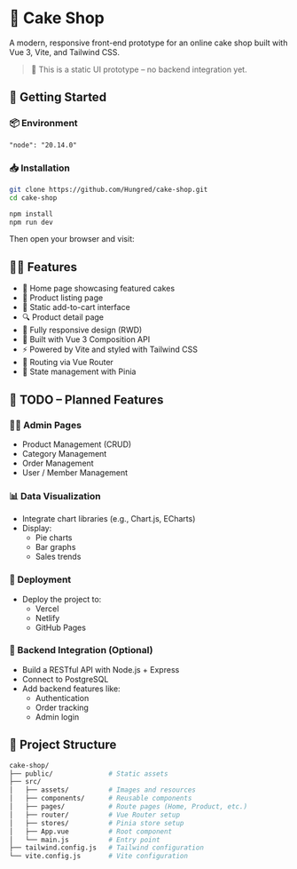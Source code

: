 # 🍰 Cake Shop

A modern, responsive front-end prototype for an online cake shop built with Vue 3, Vite, and Tailwind CSS.

> 📌 This is a static UI prototype – no backend integration yet.

## 🚀 Getting Started

### 📦 Environment

```
"node": "20.14.0"
```

### 📥 Installation

```bash
git clone https://github.com/Hungred/cake-shop.git
cd cake-shop

npm install
npm run dev
```

Then open your browser and visit:

## 🧑‍🍳 Features

- 🎂 Home page showcasing featured cakes
- 🧾 Product listing page
- 🛒 Static add-to-cart interface
- 🔍 Product detail page
- 📱 Fully responsive design (RWD)
- 🔁 Built with Vue 3 Composition API
- ⚡ Powered by Vite and styled with Tailwind CSS
- 🧭 Routing via Vue Router
- 🧠 State management with Pinia

## 📌 TODO – Planned Features

### 🧑‍💼 Admin Pages

- Product Management (CRUD)
- Category Management
- Order Management
- User / Member Management

### 📊 Data Visualization

- Integrate chart libraries (e.g., Chart.js, ECharts)
- Display:
  - Pie charts
  - Bar graphs
  - Sales trends

### 🚀 Deployment

- Deploy the project to:
  - Vercel
  - Netlify
  - GitHub Pages

### 🧩 Backend Integration (Optional)

- Build a RESTful API with Node.js + Express
- Connect to PostgreSQL
- Add backend features like:
  - Authentication
  - Order tracking
  - Admin login

## 📁 Project Structure

```bash
cake-shop/
├── public/              # Static assets
├── src/
│   ├── assets/          # Images and resources
│   ├── components/      # Reusable components
│   ├── pages/           # Route pages (Home, Product, etc.)
│   ├── router/          # Vue Router setup
│   ├── stores/          # Pinia store setup
│   ├── App.vue          # Root component
│   └── main.js          # Entry point
├── tailwind.config.js   # Tailwind configuration
└── vite.config.js       # Vite configuration
```
